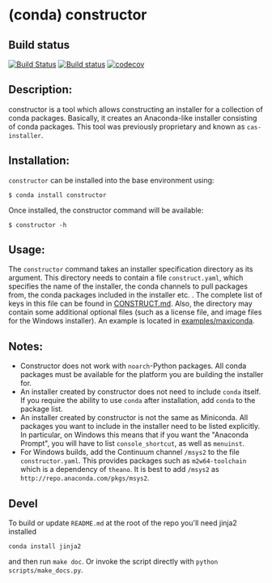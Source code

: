 # (conda) constructor


## Build status

[![Build Status](https://travis-ci.org/conda/constructor.svg?branch=master)](https://travis-ci.org/conda/constructor)
[![Build status](https://ci.appveyor.com/api/projects/status/cxf565h1rh3v0kaq?svg=true)](https://ci.appveyor.com/project/ContinuumAnalyticsFOSS/constructor)
[![codecov](https://codecov.io/gh/conda/constructor/branch/master/graph/badge.svg)](https://codecov.io/gh/conda/constructor)

## Description:

constructor is a tool which allows constructing an installer for
a collection of conda packages.  Basically, it creates an Anaconda-like
installer consisting of conda packages.   This tool was previously
proprietary and known as `cas-installer`.


## Installation:

`constructor` can be installed into the base environment using:

    $ conda install constructor

Once installed, the constructor command will be available:

    $ constructor -h


## Usage:

The `constructor` command takes an installer specification directory as its
argument.  This directory needs to contain a file `construct.yaml`,
which specifies the name of the installer, the conda channels to
pull packages from, the conda packages included in the installer etc. .
The complete list of keys in this file can be
found in <a href="./CONSTRUCT.md">CONSTRUCT.md</a>.
Also, the directory may contain some additional optional files (such as a
license file, and image files for the Windows installer).
An example is located
in <a href="./examples/maxiconda">examples/maxiconda</a>.


## Notes:

  * Constructor does not work with `noarch`-Python packages.
    All conda packages must be available for the platform you are
    building the installer for.
  * An installer created by constructor does not need to include `conda`
    itself.  If you require the ability to use `conda` after installation,
    add `conda` to the package list.
  * An installer created by constructor is not the same as Miniconda.  All
    packages you want to include in the installer need to be listed
    explicitly.
    In particular, on Windows this means that if you want the "Anaconda
    Prompt", you will have to list `console_shortcut`, as well as `menuinst`.
  * For Windows builds, add the Continuum channel `/msys2`
    to the file `constructor.yaml`. This provides packages such as
    `m2w64-toolchain` which is a dependency of `theano`. It is best to
    add `/msys2` as `http://repo.anaconda.com/pkgs/msys2`.


## Devel

To build or update ``README.md`` at the root of the repo you'll need jinja2 installed

```
conda install jinja2
```

and then run ``make doc``. Or invoke the script directly with ``python scripts/make_docs.py``.
